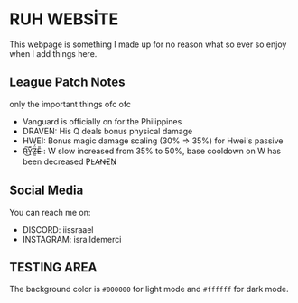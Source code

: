 # RUH WEBSİTE
This webpage is something I made up for no reason what so ever so enjoy when I add things here.

## League Patch Notes
only the important things ofc ofc
- Vanguard is officially on for the Philippines 
- DRAVEN: His Q deals bonus physical damage
- HWEI: Bonus magic damage scaling (30% => 35%) for Hwei's passive
- R̴͜͠Y̷̠̎Z̶̰̈́E̵̎ : W slow increased from 35% to 50%, base cooldown on W has been decreased  P̷L̴A̵N̶E̷N̷



## Social Media
You can reach me on:
- DISCORD: iissraael
- INSTAGRAM: israildemerci

TESTING AREA
- 
The background color is `#000000` for light mode and `#ffffff` for dark mode.
